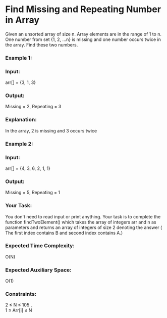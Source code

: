 # Find Missing and Repeating Number in Array 
Given an unsorted array of size n. Array elements are in the range of 1 to n. One number from set {1, 2, …n} is missing and one number occurs twice in the array. Find these two numbers.
### Example 1: 
### Input: 
arr[] = {3, 1, 3}
### Output: 
Missing = 2, Repeating = 3
### Explanation: 
In the array, 2 is missing and 3 occurs twice 

### Example 2:
### Input: 
arr[] = {4, 3, 6, 2, 1, 1}
### Output: 
Missing = 5, Repeating = 1

### Your Task:
You don't need to read input or print anything. Your task is to complete the function findTwoElement() which takes the array of integers arr and n as parameters and returns an array of integers of size 2 denoting the answer ( The first index contains B and second index contains A.)

### Expected Time Complexity: 
O(N)
### Expected Auxiliary Space: 
O(1)

### Constraints:
2 ≤ N ≤ 105  ,   
1 ≤ Arr[i] ≤ N
